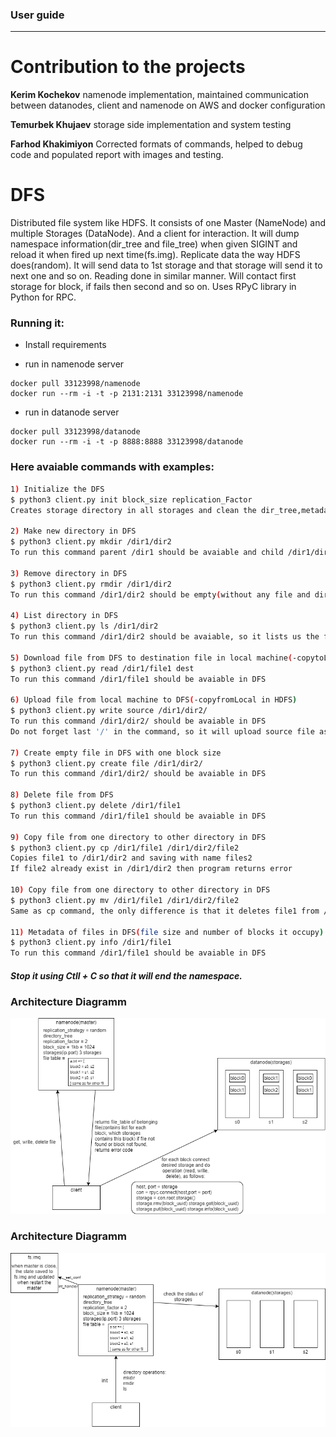 ### User guide

---
# Contribution to the projects

**Kerim Kochekov** namenode implementation, maintained communication between datanodes, client and namenode on AWS and docker configuration

**Temurbek Khujaev** storage side implementation and system testing

**Farhod Khakimiyon** Corrected formats of commands, helped to debug code and populated report with images and testing.

# DFS
Distributed file system like HDFS. It consists of one Master (NameNode) and multiple Storages (DataNode). And a client for interaction. It will dump namespace information(dir_tree and file_tree) when given SIGINT and reload it when fired up next time(fs.img). Replicate data the way HDFS does(random). It will send data to 1st storage and that storage will send it to next one and so on. Reading done in similar manner. Will contact first storage for block, if fails then second and so on.  Uses RPyC library in Python for RPC. 



### Running it:
- Install requirements
* run in namenode server

```
docker pull 33123998/namenode
docker run --rm -i -t -p 2131:2131 33123998/namenode
```
* run in datanode server

```
docker pull 33123998/datanode
docker run --rm -i -t -p 8888:8888 33123998/datanode
``` 
  
### Here avaiable commands with examples:
```sh
1) Initialize the DFS
$ python3 client.py init block_size replication_Factor
Creates storage directory in all storages and clean the dir_tree,metadata,storages and file_Tree in storage

2) Make new directory in DFS
$ python3 client.py mkdir /dir1/dir2
To run this command parent /dir1 should be avaiable and child /dir1/dir2 should not avaible

3) Remove directory in DFS
$ python3 client.py rmdir /dir1/dir2
To run this command /dir1/dir2 should be empty(without any file and dirs)

4) List directory in DFS
$ python3 client.py ls /dir1/dir2
To run this command /dir1/dir2 should be avaiable, so it lists us the files and dirs avaiable in /dir1/dir2

5) Download file from DFS to destination file in local machine(-copytoLocal in HDFS)
$ python3 client.py read /dir1/file1 dest
To run this command /dir1/file1 should be avaiable in DFS

6) Upload file from local machine to DFS(-copyfromLocal in HDFS)
$ python3 client.py write source /dir1/dir2/
To run this command /dir1/dir2/ should be avaiable in DFS 
Do not forget last '/' in the command, so it will upload source file as form /dir1/dir2/source in DFS

7) Create empty file in DFS with one block size
$ python3 client.py create file /dir1/dir2/
To run this command /dir1/dir2/ should be avaiable in DFS 

8) Delete file from DFS
$ python3 client.py delete /dir1/file1
To run this command /dir1/file1 should be avaiable in DFS

9) Copy file from one directory to other directory in DFS
$ python3 client.py cp /dir1/file1 /dir1/dir2/file2
Copies file1 to /dir1/dir2 and saving with name files2
If file2 already exist in /dir1/dir2 then program returns error

10) Copy file from one directory to other directory in DFS
$ python3 client.py mv /dir1/file1 /dir1/dir2/file2
Same as cp command, the only difference is that it deletes file1 from /dir1 after copying to /dir1/dir2

11) Metadata of files in DFS(file size and number of blocks it occupy)
$ python3 client.py info /dir1/file1
To run this command /dir1/file1 should be avaiable in DFS


```
##### Stop it using Ctll + C so that it will end the namespace.
### Architecture Diagramm
![](/res/pic1.png)
### Architecture Diagramm
![](/res/pic2.png)
